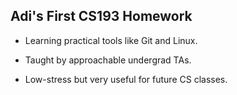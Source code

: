 ## Adi's First CS193 Homework

- Learning practical tools like Git and Linux.

- Taught by approachable undergrad TAs.

- Low-stress but very useful for future CS classes.
